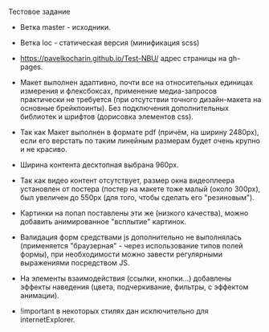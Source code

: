 Тестовое задание

* Ветка master - исходники.
* Ветка loc - статическая версия (минификация scss)
* https://pavelkocharin.github.io/Test-NBU/ адрес страницы на gh-pages.
* Макет выполнен адаптивно, почти все на относительных единицах измерения и флексбоксах, применение медиа-запросов практически не требуется (при отсутствии точного дизайн-макета на основные брейкпоинты). Без подключения дополнительных библиотек и шрифтов (дорисовка элементов css).

* Так как Макет выполнен в формате pdf (причём, на ширину 2480px), если его верстать по таким линейным размерам будет очень крупно и не красиво.
* Ширина контента десктопная выбрана 960px.
* Так как видео контент отсутствует, размер окна видеоплеера установлен от постера (постер на макете тоже малый (около 300px), был увеличен до 550px (для того, чтобы сделать его "резиновым").
* Картинки на попап поставлены эти же (низкого качества), можно добавить анимированное "всплытие" картинок.
* Валидация форм средствами js дополнительно не выполнялась (применяется "браузерная" - через использование типов полей формы), при необходимости можно завести регулярными выражениями посредством JS.
* На элементы взаимодействия (ссылки, кнопки...) добавлены эффекты наведения (цвета, подчеркивание, фильтры, с эффектом анимации).
* !important в некоторых стилях дан исключительно для internetExplorer.